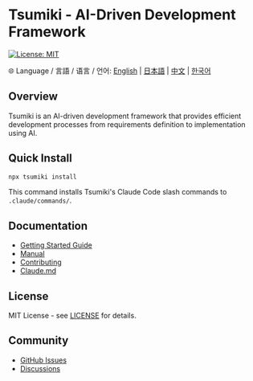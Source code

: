 # Tsumiki - AI-Driven Development Framework

[![License: MIT](https://img.shields.io/badge/License-MIT-yellow.svg)](https://opensource.org/licenses/MIT)

🌐 Language / 言語 / 语言 / 언어: [English](./docs/en/README.md) | [日本語](./docs/ja/README.md) | [中文](./docs/zh/README.md) | [한국어](./docs/ko/README.md)

## Overview

Tsumiki is an AI-driven development framework that provides efficient development processes from requirements definition to implementation using AI.

## Quick Install

```bash
npx tsumiki install
```

This command installs Tsumiki's Claude Code slash commands to `.claude/commands/`.

## Documentation

- [Getting Started Guide](./docs/en/README.md)
- [Manual](./docs/en/MANUAL.md)
- [Contributing](./docs/en/CONTRIBUTING.md)
- [Claude.md](./docs/en/CLAUDE.md)

## License

MIT License - see [LICENSE](./LICENSE) for details.

## Community

- [GitHub Issues](https://github.com/classmethod/tsumiki/issues)
- [Discussions](https://github.com/classmethod/tsumiki/discussions)